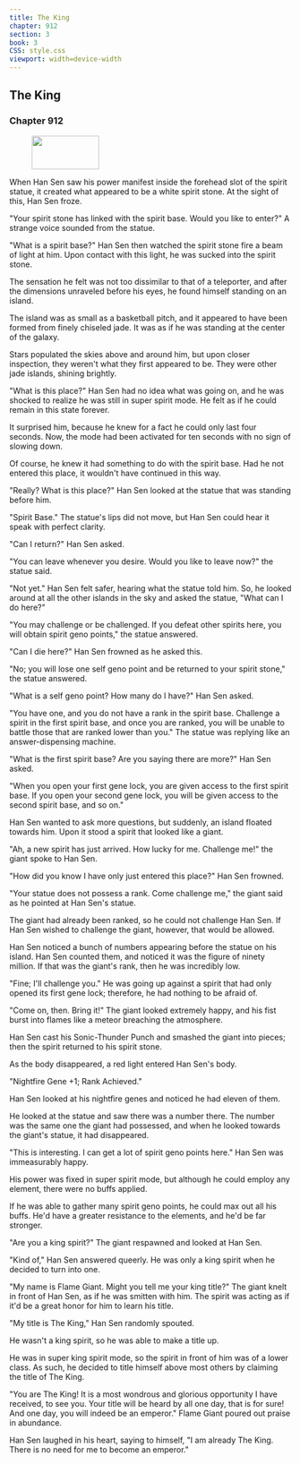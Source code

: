 ```yaml
---
title: The King
chapter: 912
section: 3
book: 3
CSS: style.css
viewport: width=device-width
---
```


## The King

### Chapter 912

<figure>
	<img src="../Images/gem.gif" alt="" id="gem" width="120" height="60" />
</figure>

When Han Sen saw his power manifest inside the forehead slot of the spirit statue, it created what appeared to be a white spirit stone. At the sight of this, Han Sen froze.

"Your spirit stone has linked with the spirit base. Would you like to enter?" A strange voice sounded from the statue.

"What is a spirit base?" Han Sen then watched the spirit stone fire a beam of light at him. Upon contact with this light, he was sucked into the spirit stone.

The sensation he felt was not too dissimilar to that of a teleporter, and after the dimensions unraveled before his eyes, he found himself standing on an island.

The island was as small as a basketball pitch, and it appeared to have been formed from finely chiseled jade. It was as if he was standing at the center of the galaxy.

Stars populated the skies above and around him, but upon closer inspection, they weren't what they first appeared to be. They were other jade islands, shining brightly.

"What is this place?" Han Sen had no idea what was going on, and he was shocked to realize he was still in super spirit mode. He felt as if he could remain in this state forever.

It surprised him, because he knew for a fact he could only last four seconds. Now, the mode had been activated for ten seconds with no sign of slowing down.

Of course, he knew it had something to do with the spirit base. Had he not entered this place, it wouldn't have continued in this way.

"Really? What is this place?" Han Sen looked at the statue that was standing before him.

"Spirit Base." The statue's lips did not move, but Han Sen could hear it speak with perfect clarity.

"Can I return?" Han Sen asked.

"You can leave whenever you desire. Would you like to leave now?" the statue said.

"Not yet." Han Sen felt safer, hearing what the statue told him. So, he looked around at all the other islands in the sky and asked the statue, "What can I do here?"

"You may challenge or be challenged. If you defeat other spirits here, you will obtain spirit geno points," the statue answered.

"Can I die here?" Han Sen frowned as he asked this.

"No; you will lose one self geno point and be returned to your spirit stone," the statue answered.

"What is a self geno point? How many do I have?" Han Sen asked.

"You have one, and you do not have a rank in the spirit base. Challenge a spirit in the first spirit base, and once you are ranked, you will be unable to battle those that are ranked lower than you." The statue was replying like an answer-dispensing machine.

"What is the first spirit base? Are you saying there are more?" Han Sen asked.

"When you open your first gene lock, you are given access to the first spirit base. If you open your second gene lock, you will be given access to the second spirit base, and so on."

Han Sen wanted to ask more questions, but suddenly, an island floated towards him. Upon it stood a spirit that looked like a giant.

"Ah, a new spirit has just arrived. How lucky for me. Challenge me!" the giant spoke to Han Sen.

"How did you know I have only just entered this place?" Han Sen frowned.

"Your statue does not possess a rank. Come challenge me," the giant said as he pointed at Han Sen's statue.

The giant had already been ranked, so he could not challenge Han Sen. If Han Sen wished to challenge the giant, however, that would be allowed.

Han Sen noticed a bunch of numbers appearing before the statue on his island. Han Sen counted them, and noticed it was the figure of ninety million. If that was the giant's rank, then he was incredibly low.

"Fine; I'll challenge you." He was going up against a spirit that had only opened its first gene lock; therefore, he had nothing to be afraid of.

"Come on, then. Bring it!" The giant looked extremely happy, and his fist burst into flames like a meteor breaching the atmosphere.

Han Sen cast his Sonic-Thunder Punch and smashed the giant into pieces; then the spirit returned to his spirit stone.

As the body disappeared, a red light entered Han Sen's body.

"Nightfire Gene +1; Rank Achieved."

Han Sen looked at his nightfire genes and noticed he had eleven of them.

He looked at the statue and saw there was a number there. The number was the same one the giant had possessed, and when he looked towards the giant's statue, it had disappeared.

"This is interesting. I can get a lot of spirit geno points here." Han Sen was immeasurably happy.

His power was fixed in super spirit mode, but although he could employ any element, there were no buffs applied.

If he was able to gather many spirit geno points, he could max out all his buffs. He'd have a greater resistance to the elements, and he'd be far stronger.

"Are you a king spirit?" The giant respawned and looked at Han Sen.

"Kind of," Han Sen answered queerly. He was only a king spirit when he decided to turn into one.

"My name is Flame Giant. Might you tell me your king title?" The giant knelt in front of Han Sen, as if he was smitten with him. The spirit was acting as if it'd be a great honor for him to learn his title.

"My title is The King," Han Sen randomly spouted.

He wasn't a king spirit, so he was able to make a title up.

He was in super king spirit mode, so the spirit in front of him was of a lower class. As such, he decided to title himself above most others by claiming the title of The King.

"You are The King! It is a most wondrous and glorious opportunity I have received, to see you. Your title will be heard by all one day, that is for sure! And one day, you will indeed be an emperor." Flame Giant poured out praise in abundance.

Han Sen laughed in his heart, saying to himself, "I am already The King. There is no need for me to become an emperor."